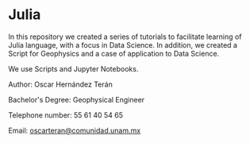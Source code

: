 # Julia

In this repository we created a series of tutorials to facilitate learning of Julia language, with a focus in Data Science.
In addition, we created a Script for Geophysics and a case of application to Data Science.

We use Scripts and Jupyter Notebooks.

Author: Oscar Hernández Terán

Bachelor's Degree: Geophysical Engineer

Telephone number: 55 61 40 54 65

Email: oscarteran@comunidad.unam.mx
